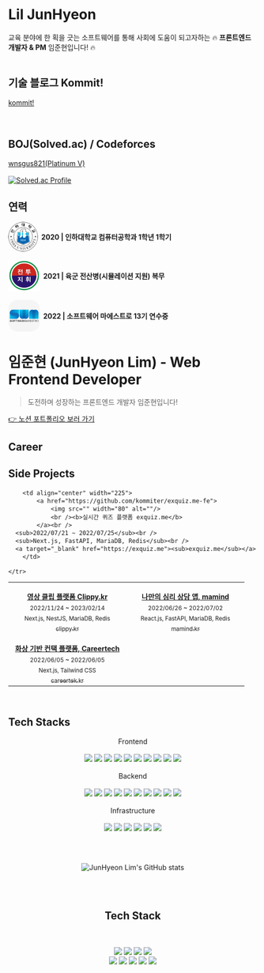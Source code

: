 # Lil JunHyeon
교육 분야에 한 획을 긋는 소프트웨어를 통해 사회에 도움이 되고자하는 
🔥 **프론트엔드 개발자 & PM** 임준현입니다! 🔥
<br>
<br>
## 기술 블로그 Kommit!
[kommit!](https://kommit.kr/)<br><br>
<br>

## BOJ(Solved.ac) / Codeforces
[wnsgus821(Platinum V)](https://solved.ac/profile/wnsgus821) <br><br>
[![Solved.ac Profile](http://mazassumnida.wtf/api/v2/generate_badge?boj=wnsgus821)](https://solved.ac/wnsgus821/)

## 연력
<span style="
    display: flex;
    align-items: center;"><img src="./images/inha-univ.png" width="60" height="60" style="border-radius:50%; vertical-align:middle" /> <span style="font-weight:bold">&nbsp;&nbsp;2020 | 인하대학교 컴퓨터공학과 1학년 1학기 </span>
</span>
<br>
<span style="
    display: flex;
    align-items: center;">
<img src="./images/bctp.png" width="64" height="64" /><span style="font-weight:bold">&nbsp;&nbsp;2021 | 육군 전산병(시뮬레이션 지원) 복무</span>
</span>
<br>
<span style="
    display: flex;
    align-items: center;">
<img src="./images/swm.jpeg" width="64" height="64" style="border-radius:30%" /><span style="font-weight:bold">&nbsp;&nbsp;2022 | 소프트웨어 마에스트로 13기 연수중</span>
</span>

# 임준현 (JunHyeon Lim) - Web Frontend Developer
> 도전하며 성장하는 프론트엔드 개발자 임준현입니다!

[👉 노션 포트폴리오 보러 가기](https://aim-higher.notion.site/Developement-Portfolio-62e17cb1cf77458883e68d892168716d)

## Career
<!-- 
<table>
	<tr>
		<td align="center" width="250">
			<br /><a href="https://ejn.gg">
				<img src="https://user-images.githubusercontent.com/22076477/197338212-cea7a10c-c2d8-48c4-965b-ae6eccf47c2a.png" width="120" alt=""/>
				<br /><br /><b>(주)이제이엔</b>
			</a><br />
      <sub>2022/04/21 ~ 현재</sub><br />
      <sub>백엔드팀 백엔드개발자</sub><br />
		</td>
		<td align="center" width="250">
			<br /><a href="https://imforyou.co.kr">
				<img src="https://user-images.githubusercontent.com/22076477/197338390-7aadf95b-417e-44ad-a756-db04bc84611b.png" width="120" alt=""/>
			  <br /><br /><b>(주)엠에이치큐</b>
			</a><br />
      <sub>2021/10/01 ~ 2022/04/18</sub><br />
      <sub>웹개발팀 매니저</sub><br />
		</td>
		<td align="center" width="250">
			<br /><a href="http://jobmap.kr">
				<img src="https://user-images.githubusercontent.com/22076477/197338365-4ab53974-c93d-4c39-9532-dae33120ec0a.png" width="110" alt=""/>
				<br /><br /><b>(주)미래직업전망연구원</b>
			</a><br />
      <sub>2019/09/01 ~ 2021/08/31</sub><br />
      <sub>플랫폼개발사업본부 선임연구원</sub><br />
		</td>
	</tr>
</table> -->

## Side Projects

<table>
	<tr>
		
		<td align="center" width="225">
			<a href="https://github.com/kommiter/exquiz.me-fe">
				<img src="" width="80" alt=""/>
				<br /><b>실시간 퀴즈 플랫폼 exquiz.me</b>
			</a><br />
      <sub>2022/07/21 ~ 2022/07/25</sub><br />
      <sub>Next.js, FastAPI, MariaDB, Redis</sub><br />
      <a target="_blank" href="https://exquiz.me"><sub>exquiz.me</sub></a>
		</td>
		
<td align="center" width="225">
			<a href="#">				
				<img src="https://user-images.githubusercontent.com/22076477/208558400-5c8640bc-bd77-46aa-8c93-a91c2f0cf30c.png" width="80" alt=""/>
				<br /><b>영상 클립 플랫폼 Clippy.kr</b>
			</a><br />
      <sub>2022/11/24 ~ 2023/02/14</sub><br />
      <sub>Next.js, NestJS, MariaDB, Redis</sub><br />
      <a target="_blank" href="https://clippy.kr"><sub>clippy.kr</sub></a>
		</td>
        <td align="center" width="225">
			<a href="https://github.com/kommiter/junharry">
				<img src="" width="80" alt=""/>
				<br /><b>나만의 심리 상담 앱, mamind</b>
			</a><br />
      <sub>2022/06/26 ~ 2022/07/02</sub><br />
      <sub>React.js, FastAPI, MariaDB, Redis</sub><br />
      <a target="_blank" href="https://mamind.kr"><sub>mamind.kr</sub></a>
		</td>
    
	</tr>
<tr>
<td align="center" width="225">
			<a href="https://github.com/kommiter/leaven-minigame">
				<img src="" width="80" alt=""/>
				<br /><b>화상 기반 컨택 플랫폼, Careertech</b>
			</a><br />
      <sub>2022/06/05 ~ 2022/06/05</sub><br />
      <sub>Next.js, Tailwind CSS</sub><br />
      <a target="_blank" href="https://careertek.kr"><sub>careertek.kr</sub></a>
		</td>
	</tr>
				
</table>


<br>

## Tech Stacks

<div align=center> 
  Frontend
  <br><br>
  <img src="https://img.shields.io/badge/next.js-000000?style=for-the-badge&logo=next.js&logoColor=white"> 
  <img src="https://img.shields.io/badge/react-61DAFB?style=for-the-badge&logo=react&logoColor=black"> 
  <img src="https://img.shields.io/badge/Chakra UI-319795?style=for-the-badge&logo=Chakra UI&logoColor=white"> 
  <img src="https://img.shields.io/badge/Tailwind CSS-06B6D4?style=for-the-badge&logo=Tailwind CSS&logoColor=white"> 
  <img src="https://img.shields.io/badge/HTML-E34F26?style=for-the-badge&logo=HTML5&logoColor=white"> 
  <img src="https://img.shields.io/badge/CSS-1572B6?style=for-the-badge&logo=CSS3&logoColor=white"> 
  <img src="https://img.shields.io/badge/typescript-3178C6?style=for-the-badge&logo=typescript&logoColor=white"> 
  <img src="https://img.shields.io/badge/javascript-F7DF1E?style=for-the-badge&logo=javascript&logoColor=black"> 
  <img src="https://img.shields.io/badge/jQuery-0769AD?style=for-the-badge&logo=jQuery&logoColor=black"> 
  <img src="https://img.shields.io/badge/Bootstrap-7952B3?style=for-the-badge&logo=bootstrap&logoColor=white"> 
  <br><br>
  Backend
  <br><br>
  <img src="https://img.shields.io/badge/nestjs-E0234E?style=for-the-badge&logo=nestjs&logoColor=white"> 
  <img src="https://img.shields.io/badge/express-000000?style=for-the-badge&logo=express&logoColor=white"> 
  <img src="https://img.shields.io/badge/php-777BB4?style=for-the-badge&logo=php&logoColor=white"> 
  <img src="https://img.shields.io/badge/codeigniter-EF4223?style=for-the-badge&logo=codeigniter&logoColor=white"> 
  <img src="https://img.shields.io/badge/python-3776AB?style=for-the-badge&logo=python&logoColor=white"> 
  <img src="https://img.shields.io/badge/fastapi-009688?style=for-the-badge&logo=fastapi&logoColor=white"> 
  <img src="https://img.shields.io/badge/flask-000000?style=for-the-badge&logo=flask&logoColor=white"> 
  <img src="https://img.shields.io/badge/mysql-4479A1?style=for-the-badge&logo=mysql&logoColor=white"> 
  <img src="https://img.shields.io/badge/mariaDB-003545?style=for-the-badge&logo=mariaDB&logoColor=white"> 
  <img src="https://img.shields.io/badge/redis-DC382D?style=for-the-badge&logo=redis&logoColor=white"> 
  <br><br>
  Infrastructure
  <br><br>
  <img src="https://img.shields.io/badge/linux-FCC624?style=for-the-badge&logo=linux&logoColor=black"> 
  <img src="https://img.shields.io/badge/kubernetes-326CE5?style=for-the-badge&logo=kubernetes&logoColor=white"> 
  <img src="https://img.shields.io/badge/docker-2496ED?style=for-the-badge&logo=docker&logoColor=white"> 
  <img src="https://img.shields.io/badge/amazonaws-232F3E?style=for-the-badge&logo=amazonaws&logoColor=white"> 
  <img src="https://img.shields.io/badge/google cloud-4285F4?style=for-the-badge&logo=google cloud&logoColor=white"> 
  <img src="https://img.shields.io/badge/jenkins-D24939?style=for-the-badge&logo=jenkins&logoColor=white"> 
</div>


<br><br>

<div align="center">

![JunHyeon Lim's GitHub stats](https://github-readme-stats.vercel.app/api?username=kommiter&count_private=true&show_icons=true&theme=dracula)

</div>

<div align=center> 
  <br><br>
  <h2> Tech Stack </h2>
  <br><br>
  <img src="https://img.shields.io/badge/react-61DAFB?style=for-the-badge&logo=react&logoColor=black"> 
  <img src="https://img.shields.io/badge/Chakra UI-319795?style=for-the-badge&logo=Chakra UI&logoColor=white"> 
  <img src="https://img.shields.io/badge/HTML-E34F26?style=for-the-badge&logo=HTML5&logoColor=white"> 
  <img src="https://img.shields.io/badge/CSS-1572B6?style=for-the-badge&logo=CSS3&logoColor=white"> <br>
  <img src="https://img.shields.io/badge/javascript-F7DF1E?style=for-the-badge&logo=javascript&logoColor=black"> 
  <img src="https://img.shields.io/badge/typescript-3178C6?style=for-the-badge&logo=typescript&logoColor=white">
<!--   <img src="https://img.shields.io/badge/jQuery-0769AD?style=for-the-badge&logo=jQuery&logoColor=black">  -->
<!--   <img src="https://img.shields.io/badge/Bootstrap-7952B3?style=for-the-badge&logo=bootstrap&logoColor=white"> -->
  <img src="https://img.shields.io/badge/mongoDB-47A248?style=for-the-badge&logo=mongoDB&logoColor=white"> 
  <img src="https://img.shields.io/badge/linux-FCC624?style=for-the-badge&logo=linux&logoColor=black"> 
  <img src="https://img.shields.io/badge/amazonaws-232F3E?style=for-the-badge&logo=amazonaws&logoColor=white"> 
<!--   <img src="https://img.shields.io/badge/jenkins-D24939?style=for-the-badge&logo=jenkins&logoColor=white">  -->
</div>


<!---
## Tools
retro5pect/retro5pect is a ✨ special ✨ repository because its `README.md` (this file) appears on your GitHub profile.
You can click the Preview link to take a look at your changes.
--->
